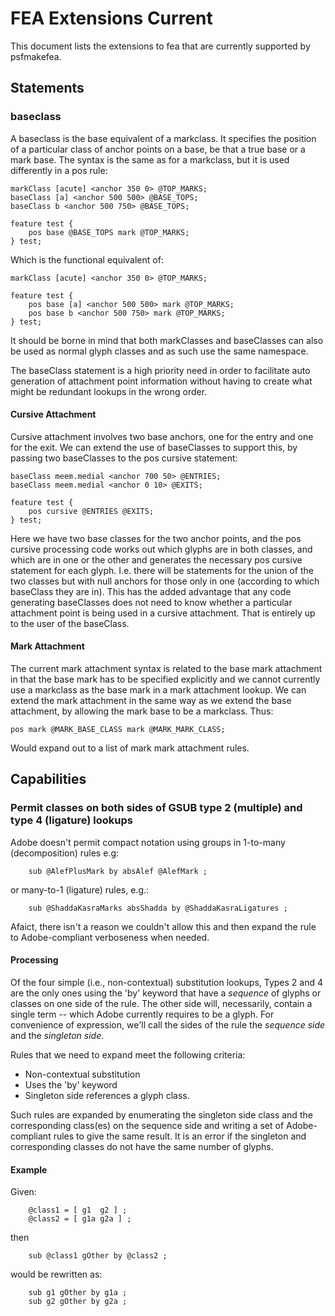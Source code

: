 # FEA Extensions Current

This document lists the extensions to fea that are currently supported by
psfmakefea.

## Statements

### baseclass

A baseclass is the base equivalent of a markclass. It specifies the position of a particular class of anchor points on a base, be that a true base or a mark base. The syntax is the same as for a markclass, but it is used differently in a pos rule:

```
markClass [acute] <anchor 350 0> @TOP_MARKS;
baseClass [a] <anchor 500 500> @BASE_TOPS;
baseClass b <anchor 500 750> @BASE_TOPS;

feature test {
    pos base @BASE_TOPS mark @TOP_MARKS;
} test;
```

Which is the functional equivalent of:

```
markClass [acute] <anchor 350 0> @TOP_MARKS;

feature test {
    pos base [a] <anchor 500 500> mark @TOP_MARKS;
    pos base b <anchor 500 750> mark @TOP_MARKS;
} test;
```

It should be borne in mind that both markClasses and baseClasses can also be used as normal glyph classes and as such use the same namespace.

The baseClass statement is a high priority need in order to facilitate auto generation of attachment point information without having to create what might be redundant lookups in the wrong order.

#### Cursive Attachment

Cursive attachment involves two base anchors, one for the entry and one for the exit. We can extend the use of baseClasses to support this, by passing two baseClasses to the pos cursive statement:

```
baseClass meem.medial <anchor 700 50> @ENTRIES;
baseClass meem.medial <anchor 0 10> @EXITS;

feature test {
    pos cursive @ENTRIES @EXITS;
} test;
```

Here we have two base classes for the two anchor points, and the pos cursive processing code works out which glyphs are in both classes, and which are in one or the other and generates the necessary pos cursive statement for each glyph. I.e. there will be statements for the union of the two classes but with null anchors for those only in one (according to which baseClass they are in). This has the added advantage that any code generating baseClasses does not need to know whether a particular attachment point is being used in a cursive attachment. That is entirely up to the user of the baseClass.

#### Mark Attachment

The current mark attachment syntax is related to the base mark attachment in that the base mark has to be specified explicitly and we cannot currently use a markclass as the base mark in a mark attachment lookup. We can extend the mark attachment in the same way as we extend the base attachment, by allowing the mark base to be a markclass. Thus:

```
pos mark @MARK_BASE_CLASS mark @MARK_MARK_CLASS;
```

Would expand out to a list of mark mark attachment rules.


## Capabilities

### Permit classes on both sides of GSUB type 2 (multiple) and type 4 (ligature) lookups

Adobe doesn't permit compact notation using groups in 1-to-many (decomposition) rules e.g:

```
    sub @AlefPlusMark by absAlef @AlefMark ;
```

or many-to-1 (ligature) rules, e.g.:

```
    sub @ShaddaKasraMarks absShadda by @ShaddaKasraLigatures ;
```

Afaict, there isn't a reason we couldn't allow this and then expand the rule to Adobe-compliant verboseness when needed.

#### Processing

Of the four simple (i.e., non-contextual) substitution lookups, Types 2 and 4
are the only ones using the  'by' keyword that have a *sequence* of glyphs or
classes on one side of the rule. The other side will, necessarily, contain a
single term -- which Adobe currently requires to be a glyph.  For convenience of
expression, we'll call the sides of the rule the *sequence side* and the *singleton side*.

Rules that we need to expand meet the following criteria:

*   Non-contextual substitution
*   Uses the 'by' keyword
*   Singleton side references a glyph class.

Such rules are expanded by enumerating the singleton side class and the corresponding
class(es) on the sequence side and writing a set of Adobe-compliant rules to give
the same result.  It is an error if the singleton and corresponding classes do
not have the same number of glyphs.

#### Example

Given:

```
    @class1 = [ g1  g2 ] ;
    @class2 = [ g1a g2a ] ;
```

then

```
    sub @class1 gOther by @class2 ;
```

would be rewritten as:

```
    sub g1 gOther by g1a ;
    sub g2 gOther by g2a ;
```

